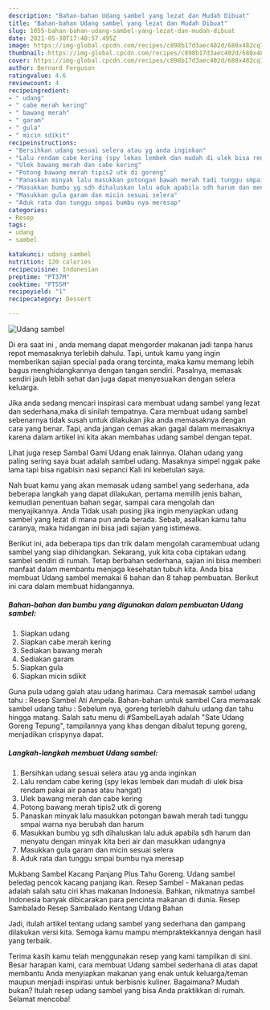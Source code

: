 ```yaml
---
description: "Bahan-bahan Udang sambel yang lezat dan Mudah Dibuat"
title: "Bahan-bahan Udang sambel yang lezat dan Mudah Dibuat"
slug: 1055-bahan-bahan-udang-sambel-yang-lezat-dan-mudah-dibuat
date: 2021-05-30T17:40:57.495Z
image: https://img-global.cpcdn.com/recipes/c898b17d3aec402d/680x482cq70/udang-sambel-foto-resep-utama.jpg
thumbnail: https://img-global.cpcdn.com/recipes/c898b17d3aec402d/680x482cq70/udang-sambel-foto-resep-utama.jpg
cover: https://img-global.cpcdn.com/recipes/c898b17d3aec402d/680x482cq70/udang-sambel-foto-resep-utama.jpg
author: Bernard Ferguson
ratingvalue: 4.6
reviewcount: 4
recipeingredient:
- " udang"
- " cabe merah kering"
- " bawang merah"
- " garam"
- " gula"
- " micin sdikit"
recipeinstructions:
- "Bersihkan udang sesuai selera atau yg anda inginkan"
- "Lalu rendam cabe kering (spy lekas lembek dan mudah di ulek bisa rendam pakai air panas atau hangat)"
- "Ulek bawang merah dan cabe kering"
- "Potong bawang merah tipis2 utk di goreng"
- "Panaskan minyak lalu masukkan potongan bawah merah tadi tunggu smpai warna nya berubah dan harum"
- "Masukkan bumbu yg sdh dihaluskan lalu aduk apabila sdh harum dan menyatu dengan minyak kita beri air dan masukkan udangnya"
- "Masukkan gula garam dan micin sesuai selera"
- "Aduk rata dan tunggu smpai bumbu nya meresap"
categories:
- Resep
tags:
- udang
- sambel

katakunci: udang sambel 
nutrition: 120 calories
recipecuisine: Indonesian
preptime: "PT37M"
cooktime: "PT55M"
recipeyield: "1"
recipecategory: Dessert

---
```



![Udang sambel](https://img-global.cpcdn.com/recipes/c898b17d3aec402d/680x482cq70/udang-sambel-foto-resep-utama.jpg)

Di era  saat ini , anda memang dapat mengorder makanan jadi tanpa harus repot memasaknya terlebih dahulu. Tapi, untuk kamu yang ingin memberikan sajian special pada orang tercinta, maka kamu memang lebih bagus menghidangkannya dengan tangan sendiri. Pasalnya, memasak sendiri jauh lebih sehat dan juga dapat menyesuaikan dengan selera keluarga.

Jika anda sedang mencari inspirasi cara membuat udang sambel yang lezat dan sederhana,maka di sinilah tempatnya. Cara membuat udang sambel  sebenarnya tidak susah untuk dilakukan jika anda memasaknya dengan cara yang benar. Tapi, anda jangan cemas akan gagal dalam memasaknya 
karena dalam artikel ini kita akan membahas udang sambel dengan tepat.  

Lihat juga resep Sambal Gami Udang enak lainnya. Olahan udang yang paling sering saya buat adalah sambel udang. Masaknya simpel nggak pake lama tapi bisa ngabisin nasi sepanci Kali ini kebetulan saya.

Nah buat kamu yang akan memasak udang sambel yang sederhana, ada beberapa langkah yang dapat dilakukan, pertama memilih jenis bahan, kemudian penentuan bahan segar, sampai cara mengolah dan menyajikannya. Anda Tidak usah pusing jika ingin menyiapkan udang sambel yang lezat di mana pun anda berada. Sebab, asalkan kamu  tahu caranya, maka hidangan ini bisa jadi sajian yang istimewa.

Berikut ini, ada beberapa tips dan trik dalam mengolah caramembuat udang sambel yang siap dihidangkan. Sekarang, yuk kita coba ciptakan udang sambel sendiri di rumah. Tetap berbahan sederhana, sajian ini bisa memberi manfaat dalam membantu menjaga kesehatan tubuh kita. Anda bisa membuat Udang sambel memakai 6 bahan dan 8 tahap pembuatan. Berikut ini cara dalam membuat hidangannya.

<!--inarticleads1-->

##### Bahan-bahan dan bumbu yang digunakan dalam pembuatan Udang sambel:

1. Siapkan  udang
1. Siapkan  cabe merah kering
1. Sediakan  bawang merah
1. Sediakan  garam
1. Siapkan  gula
1. Siapkan  micin sdikit


Guna pula udang galah atau udang harimau. Cara memasak sambel udang tahu : Resep Sambel Ati Ampela. Bahan-bahan untuk sambel Cara memasak sambel udang tahu : Sebelum nya, goreng terlebih dahulu udang dan tahu hingga matang. Salah satu menu di #SambelLayah adalah &#34;Sate Udang Goreng Tepung&#34;, tampilannya yang khas dengan dibalut tepung goreng, menjadikan crispynya dapat. 

<!--inarticleads2-->

##### Langkah-langkah membuat Udang sambel:

1. Bersihkan udang sesuai selera atau yg anda inginkan
1. Lalu rendam cabe kering (spy lekas lembek dan mudah di ulek bisa rendam pakai air panas atau hangat)
1. Ulek bawang merah dan cabe kering
1. Potong bawang merah tipis2 utk di goreng
1. Panaskan minyak lalu masukkan potongan bawah merah tadi tunggu smpai warna nya berubah dan harum
1. Masukkan bumbu yg sdh dihaluskan lalu aduk apabila sdh harum dan menyatu dengan minyak kita beri air dan masukkan udangnya
1. Masukkan gula garam dan micin sesuai selera
1. Aduk rata dan tunggu smpai bumbu nya meresap


Mukbang Sambel Kacang Panjang Plus Tahu Goreng. Udang sambel beledag pencok kacang panjang ikan. Resep Sambel - Makanan pedas adalah salah satu ciri khas makanan Indonesia. Bahkan, nikmatnya sambel Indonesia banyak dibicarakan para pencinta makanan di dunia. Resep Sambalado Resep Sambalado Kentang Udang Bahan 

Jadi, itulah artikel tentang  udang sambel  yang sederhana dan gampang dilakukan versi kita. Semoga kamu mampu mempraktekkannya dengan hasil yang terbaik. 

Terima kasih kamu telah menggunakan resep yang kami tampilkan di sini. Besar harapan kami, cara membuat  Udang sambel sederhana di atas dapat membantu Anda menyiapkan makanan yang enak untuk keluarga/teman maupun menjadi inspirasi untuk berbisnis kuliner. Bagaimana? Mudah bukan? Itulah resep udang sambel yang bisa Anda praktikkan di rumah. Selamat mencoba!

